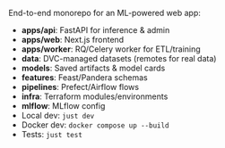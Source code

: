End-to-end monorepo for an ML-powered web app:
- **apps/api**: FastAPI for inference & admin
- **apps/web**: Next.js frontend
- **apps/worker**: RQ/Celery worker for ETL/training
- **data**: DVC-managed datasets (remotes for real data)
- **models**: Saved artifacts & model cards
- **features**: Feast/Pandera schemas
- **pipelines**: Prefect/Airflow flows
- **infra**: Terraform modules/environments
- **mlflow**: MLflow config
- Local dev: `just dev`
- Docker dev: `docker compose up --build`
- Tests: `just test`
